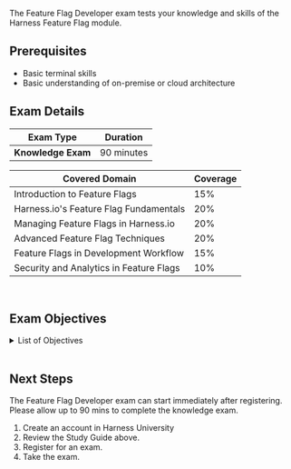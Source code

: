 The Feature Flag Developer exam tests your knowledge and skills of the Harness Feature Flag module.  

## Prerequisites

- Basic terminal skills
- Basic understanding of on-premise or cloud architecture

## Exam Details
| Exam Type                               | Duration         |
| ----------------------------------- | --------------- |
| **Knowledge Exam** | 90 minutes |

| Covered Domain                                | Coverage         |
|-------|------------|
| Introduction to Feature Flags | 15% |
| Harness.io's Feature Flag Fundamentals | 20% |
| Managing Feature Flags in Harness.io | 20% |
| Advanced Feature Flag Techniques | 20% |
| Feature Flags in Development Workflow | 15% |
| Security and Analytics in Feature Flags | 10% |

<br />

## Exam Objectives

<details>
<summary>List of Objectives</summary>

The following is a detailed list of exam objectives:

| #   | Objective |
|-----|-----------|
| 1 | Introduction to Feature Flags |
| 1.1 | Understand what a feature flag is and how it can be used in software development |
| 1.2 | Understand the benefits of using feature flags in a development process |
| 1.3 | Familiarize with the terminology used in Harness.io's feature flag capabilities |
| 2 | Harness.io's Feature Flag Fundamentals |
| 2.1 | Learn about the basics of Harness.io's feature flag capabilities |
| 2.2 | Identify different types of feature flags within the Harness.io environment |
| 2.3 | Familiarize with the different statuses of feature flags |
| 3 | Managing Feature Flags in Harness.io |
| 3.1 | Learn how to create a simple feature flag in Harness.io |
| 3.2 | Learn how to enable and disable a feature flag|
| 3.3 | Learn how to use the Harness.io dashboard to manage feature flags |
| 4 | Advanced Feature Flag Techniques |
| 4.1 | Understand the concept of feature flag hierarchy |
| 4.2 | Learn about the concept of percentage rollouts with feature flags |
| 4.3 | Understand the basics of targeting rules in feature flags |
| 5 | Feature Flags in Development Workflow |
| 5.1 | Understand the role of feature flags in continuous delivery |
| 5.2 | Learn how to integrate feature flags into your existing development workflow |
| 5.3 | Understand the process of rolling back a feature flag |
| 6 | Security and Analytics in Feature Flags|
| 6.1 | Learn how to read and interpret feature flag analytics |
| 6.2 | Familiarize with Harness.io's security measures related to feature flags |
| 6.3 | Learn how to troubleshoot basic feature flag issues |

</details>

<br />

## Next Steps

The Feature Flag Developer exam can start immediately after registering. Please allow up to 90 mins to complete the knowledge exam.

1. Create an account in Harness University
2. Review the Study Guide above. 
3. Register for an exam. 
4. Take the exam.
